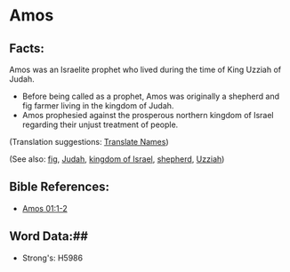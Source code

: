 # Amos #

## Facts: ##

Amos was an Israelite prophet who lived during the time of King Uzziah of Judah.

* Before being called as a prophet, Amos was originally a shepherd and fig farmer living in the kingdom of Judah.
* Amos prophesied against the prosperous northern kingdom of Israel regarding their unjust treatment of people.

(Translation suggestions: [Translate Names](rc://en/ta/man/translate/translate-names))

(See also: [fig](../other/fig.md), [Judah](judah.md), [kingdom of Israel](kingdomofisrael.md), [shepherd](../other/shepherd.md), [Uzziah](uzziah.md))

## Bible References: ##

* [Amos 01:1-2](rc://en/tn/help/amo/01/01)

## Word Data:##

* Strong's: H5986
